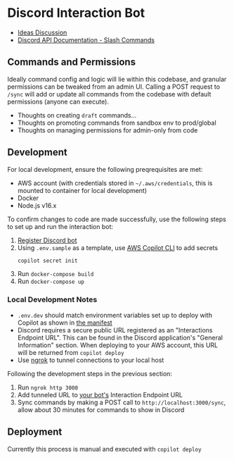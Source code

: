 # Discord Interaction Bot

- [Ideas Discussion](https://github.com/josefaidt/amplify-discord-bots/discussions/1)
- [Discord API Documentation - Slash Commands](https://discord.com/developers/docs/interactions/slash-commands)

## Commands and Permissions

Ideally command config and logic will lie within this codebase, and granular permissions can be tweaked from an admin UI. Calling a POST request to `/sync` will add or update all commands from the codebase with default permissions (anyone can execute).

- Thoughts on creating `draft` commands...
- Thoughts on promoting commands from sandbox env to prod/global
- Thoughts on managing permissions for admin-only from code

## Development

For local development, ensure the following preqrequisites are met:

- AWS account (with credentials stored in `~/.aws/credentials`, this is mounted to container for local development)
- Docker
- Node.js v16.x

To confirm changes to code are made successfully, use the following steps to set up and run the interaction bot:

1. [Register Discord bot](https://discord.com/developers/applications)
2. Using `.env.sample` as a template, use [AWS Copilot CLI](https://aws.github.io/copilot-cli/) to add secrets
   ```sh
   copilot secret init
   ```
3. Run `docker-compose build`
4. Run `docker-compose up`

### Local Development Notes

- `.env.dev` should match environment variables set up to deploy with Copilot as shown in [the manifest](./copilot/interactions-bot/manifest.yml)
- Discord requires a secure public URL registered as an "Interactions Endpoint URL". This can be found in the Discord application's "General Information" section. When deploying to your AWS account, this URL will be returned from `copilot deploy`
- Use [ngrok](https://ngrok.com) to tunnel connections to your local host

Following the development steps in the previous section:

1. Run `ngrok http 3000`
2. Add tunneled URL to [your bot's](https://discord.com/developers/applications/) Interaction Endpoint URL
3. Sync commands by making a POST call to `http://localhost:3000/sync`, allow about 30 minutes for commands to show in Discord

## Deployment

Currently this process is manual and executed with `copilot deploy`

